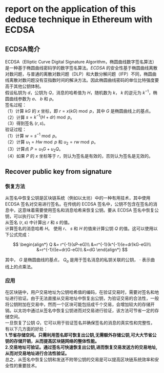 # report on the application of this deduce technique in Ethereum with ECDSA
## ECDSA简介
ECDSA（Elliptic Curve Digital Signature Algorithm，椭圆曲线数字签名算法）是一种基于椭圆曲线密码学的数字签名算法。$ECDSA$ 的安全性基于椭圆曲线离散对数问题，与普通的离散对数问题（DLP）和大数分解问题（IFP）不同，椭圆曲线离散对数问题没有亚指数时间的解决方法。因此椭圆曲线密码的单位比特强度要高于其他公钥体制。   
假设私钥为 $d$，公钥为 $Q$，消息的哈希值为 $H$，随机数为 $k$， $k$ 的逆元为 $k^{-1}$，椭圆曲线参数为 $a$、 $b$ 和 $p$。  
签名过程：  
（1）计算 $kG$ 的 $x$ 坐标，即 $r = x(kG) \bmod p$，其中 $G$ 是椭圆曲线上的基点。  
（2）计算 $s = k^{-1}(H + dr) \bmod p$。  
（3）得到签名 $(r, s)$。  
验证过程：  
（1）计算 $w = s^{-1} \bmod p$。  
（2）计算 $u_1 = Hw \bmod p$ 和 $u_2 = rw \bmod p$。  
（3）计算点 $P = u_1G + u_2Q$。  
（4）如果 $P$ 的 $x$ 坐标等于 $r$，则认为签名是有效的，否则认为签名是无效的。  
## Recover public key from signature
### 恢复方法
从签名中恢复公钥是区块链系统（例如以太坊）中的一种有用技术，其中使用 ECDSA 签名对交易进行签名。在传统的 ECDSA 签名中，公钥不包含在签名的消息中，这意味着需要使用签名和消息哈希来恢复公钥。要从 ECDSA 签名中恢复公钥，可以执行以下步骤：  
从签名 $(r, s)$ 中计算出 $r$ 和 $s$ 的值。  
计算签名的消息哈希 $H$。
使用 $r$、 $s$ 和 $H$ 的值来计算公钥 $Q$ 的值。这可以使用以下公式完成：

$$
\begin{align*}
Q &= r^{-1}(sP-eG)\\
&=r^{-1}(k^{-1}(e+dr)kG-eG)\\
&=r^{-1}((e+dr)G-eG)\\
&=dG
\end{align*}
$$

其中， $G$ 是椭圆曲线的基点， $Q_a$ 是用于签名消息的私钥关联的公钥， $\cdot$ 表示曲线上的点乘法。  
### 应用
在区块链中，用户交易地址为公钥哈希值的编码，在验证交易时，需要对签名和地址进行验证。由于无法直接从交易地址中恢复出公钥，为验证交易的合法性，一般将公钥附加在交易中，然而一个区块可能包括成千个交易，会增加较大的存储开销。以太坊中通过从签名中恢复公钥进而对交易进行验证，该方法可节省一定的存储空间。  
一旦恢复了公钥 $Q$，它可以用于验证签名并确保签名的消息的真实性和完整性，有以下几方面的好处：  
**1.节省存储空间。只需利用签名即可恢复出公钥,无需额外存储公钥,可大大节省公钥的存储开销，从而提高区块链网络的整体性能。**   
**2.交易地址可验证。通过签名可快速恢复出公钥,进而恢复交易发送方的交易地址,从而对交易地址进行合法性验证。**    
总之，从签名中恢复公钥和发送不附带公钥的交易是可以提高区块链系统效率和安全性的重要技术。

